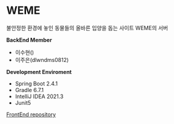 # WEME

불안정한 환경에 놓인 동물들의 올바른 입양을 돕는 사이트 WEME의 서버

**BackEnd Member**
- 이수현()
- 이주은(dlwndms0812)

**Development Enviroment**

- Spring Boot 2.4.1
- Gradle 6.7.1
- IntelliJ IDEA 2021.3
- Junit5

[FrontEnd repository](https://github.com/seungeun-Leee/WEME_FE)
